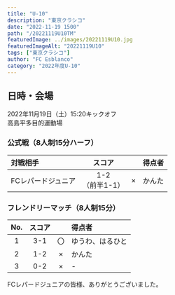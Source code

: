 ```yaml
---
title: "U-10"
description: "東京クラシコ"
date: "2022-11-19 1500"
path: "/20221119U10TM"
featuredImage: ../images/20221119U10.jpg
featuredImageAlt: "20221119U10"
tags: ["東京クラシコ"]
author: "FC Esblanco"
category: "2022年度U-10"
---
```


## 日時・会場

2022年11月19日（土）15:20キックオフ<br>
高島平多目的運動場

### 公式戦（8人制15分ハーフ）　

| 対戦相手| スコア |   | 得点者  |
|:----|:------:|:-:|:--------|
| FCレパードジュニア | 1-2<br>（前半1-1） | × |かんた|


### フレンドリーマッチ（8人制15分）

| No.| スコア |   | 得点者  |
|:--:|:------:|:-:|:--------|
| 1  | 3-1 | 〇 |ゆうわ、はるひと|
| 2  | 1-2 | × |かんた|
| 3  | 0-2 | × |-|


FCレパードジュニアの皆様、ありがとうございました。
